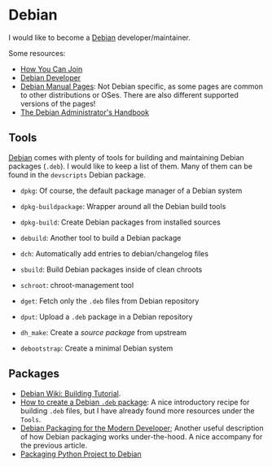 Debian
======

I would like to become a [Debian][debian] developer/maintainer.

Some resources:

 - [How You Can Join](http://www.debian.org/devel/join/)
 - [Debian Developer](http://wiki.debian.org/DebianDeveloper/)
 - [Debian Manual Pages](https://manpages.debian.org/):
   Not Debian specific, as some pages are common to other distributions or OSes.
   There are also different supported versions of the pages!
 - [The Debian Administrator's Handbook][admin-book]


[debian]:		https://www.debian.org/
[admin-book]:		https://debian-handbook.info/


Tools
-----

[Debian][debian] comes with plenty of tools for building and maintaining
Debian packages (`.deb`).  I would like to keep a list of them.
Many of them can be found in the `devscripts` Debian package.

 - `dpkg`:		Of course, the default package manager of a Debian system
 - `dpkg-buildpackage`:	Wrapper around all the Debian build tools
 - `dpkg-build`:	Create Debian packages from installed sources
 - `debuild`:		Another tool to build a Debian package
 - `dch`:		Automatically add entries to debian/changelog files
 - `sbuild`:		Build Debian packages inside of clean chroots
 - `schroot`:		chroot-management tool

 - `dget`:		Fetch only the `.deb` files from Debian repository
 - `dput`:		Upload a `.deb` package in a Debian repository
 - `dh_make`:		Create a _source package_ from upstream

 - `debootstrap`:	Create a minimal Debian system


Packages
--------

 - [Debian Wiki: Building Tutorial](https://wiki.debian.org/BuildingTutorial).
 - [How to create a Debian `.deb` package][create-deb]:
   A nice introductory recipe for building `.deb` files, but I have already
   found more resources under the `Tools`.
 - [Debian Packaging for the Modern Developer][dpkg-build];
   Another useful description of how Debian packaging works under-the-hood.
   A nice accompany for the previous article.
 - [Packaging Python Project to Debian](https://medium.com/@pycoder_boy/packaging-python-project-to-debian-deb-part-1-f01f510d7d10)


[create-deb]:	https://blog.serverdensity.com/how-to-create-a-debian-deb-package/
[dpkg-build]:	https://github.com/phusion/debian-packaging-for-the-modern-developer/tree/master/tutorial-2
